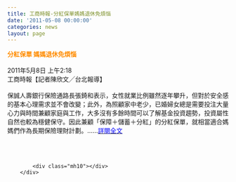 ```yaml
---
title: 工商時報-分紅保單媽媽退休免煩惱
date: '2011-05-08 00:00:00'
categories: news
layout: page
---
```


<div class="text">
			<div>
	<div>
		<span style="color:#ff8c00;"><span style="font-size:14px;"><strong>分紅保單 媽媽退休免煩惱</strong></span></span></div>
	<div>
		&nbsp;</div>
	<div>
		2011年5月8日 上午2:18</div>
	<div>
		工商時報【記者陳欣文╱台北報導】</div>
	<div>
		&nbsp;</div>
	<div>
		保誠人壽銀行保險通路長張錡和表示，女性就業比例雖然逐年攀升，但對於安全感的基本心理需求並不會改變；此外，為照顧家中老少，已婚婦女總是需要投注大量心力與時間兼顧家庭與工作，大多沒有多餘時間可以了解基金投資趨勢，投資屬性自然也較為穩健保守。因此兼顧「保障＋儲蓄＋分紅」的分紅保單，就相當適合媽媽們作為長期保險理財計劃。......<a href="https://tw.news.yahoo.com/%E5%88%86%E7%B4%85%E4%BF%9D%E5%96%AE-%E5%AA%BD%E5%AA%BD%E9%80%80%E4%BC%91%E5%85%8D%E7%85%A9%E6%83%B1-181808529.html" target="_blank"><span style="color:#0000ff;">詳閱全文</span></a></div>
	<div>
		&nbsp;</div>
	<div>
		&nbsp;</div>
</div>
<div>
	&nbsp;</div>

			<div class="mh10"></div>
		</div>